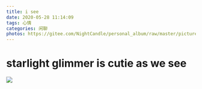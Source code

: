 ```yaml
---
title: i see
date: 2020-05-28 11:14:09
tags: 心情
categories: 闲聊
photos: https://gitee.com/NightCandle/personal_album/raw/master/picture/i%20see.gif
---
```


# starlight glimmer is cutie as we see

![](https://gitee.com/NightCandle/personal_album/raw/master/picture/starlight_glimmer___oh__i_see__by_andrevus_dcdl3pw-fullview.png)